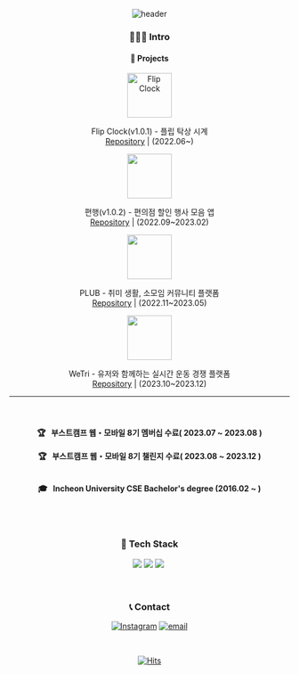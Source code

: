 <!-- ### Blog -->
<!-- BLOG-POST-LIST:START -->
<!-- - [아직도 Swift에서 print문을 쓰고있나요?](https://velog.io/@whitehyun/%EC%95%84%EC%A7%81%EB%8F%84-Swift%EC%97%90%EC%84%9C-print%EB%AC%B8%EC%9D%84-%EC%93%B0%EA%B3%A0%EC%9E%88%EB%82%98%EC%9A%94)
- [[iOS] Xcode Template을 이용하여 파일 구성 자동화하기](https://velog.io/@whitehyun/iOS-Xcode-Template%EC%9D%84-%EC%9D%B4%EC%9A%A9%ED%95%98%EC%97%AC-%ED%8C%8C%EC%9D%BC%EC%9D%84-%EC%89%BD%EA%B2%8C-%EA%B5%AC%EC%84%B1%ED%95%98%EA%B8%B0)
- [[Git] PR을 git branch로 가져와서 보는 법](https://velog.io/@whitehyun/Git-PR%EC%9D%84-git-branch%EB%A1%9C-%EA%B0%80%EC%A0%B8%EC%99%80%EC%84%9C-%EB%B3%B4%EB%8A%94-%EB%B2%95)
- [[iOS] http 통신 가능하도록 설정하기](https://velog.io/@whitehyun/iOS-http-%ED%86%B5%EC%8B%A0-%EA%B0%80%EB%8A%A5%ED%95%98%EB%8F%84%EB%A1%9D-%EC%84%A4%EC%A0%95%ED%95%98%EA%B8%B0)
- [[iOS] UICollectionViewCompositionalLayout](https://velog.io/@whitehyun/iOS-UICollectionViewCompositionalLayout) -->
<!-- BLOG-POST-LIST:END -->


<div align="center">

![header](https://capsule-render.vercel.app/api?type=wave&section=header&color=ededed&fontColor=ffffff&height=150&fontSize=80&animation=fadeIn)

<h3 align="center">🧑🏻‍💻 Intro</h3>
<h4>
  🔨 Projects
</h4>

<a href="https://apps.apple.com/app/flip-clock-탁상시계/id1633579148"><img alt="Flip Clock" width="80px" src="https://user-images.githubusercontent.com/57972338/198289621-6dab00d1-7f0e-4851-b2b1-1800909b1b24.png"/></a>

Flip Clock(v1.0.1) - 플립 탁상 시계
<br/>
[Repository](https://github.com/WhiteHyun/FlipClock/tree/v1.0.1) | (2022.06~)
<br/>

<a href="https://apps.apple.com/kr/app/%ED%8E%B8%ED%96%89/id1665633509"><img width="80px" src="https://user-images.githubusercontent.com/57972338/210321655-881688c4-c1ca-437d-b795-c1840154294b.png"/></a>

편행(v1.0.2) - 편의점 할인 행사 모음 앱
<br/>
[Repository](https://github.com/iOS-PPAK/PyeonHaeng) | (2022.09~2023.02)
<br/>

<img width="80px" src="https://user-images.githubusercontent.com/57972338/210328485-11e984a0-f7b0-463f-b855-cf46f4ed86c6.png"/>

PLUB - 취미 생활, 소모임 커뮤니티 플랫폼
<br/>
[Repository](https://github.com/WhiteHyun/PLUB-iOS) | (2022.11~2023.05)
<br/>

<img width="80px" src="https://github.com/WhiteHyun/WhiteHyun/assets/57972338/8b832295-e5f0-4972-92dd-884843ce174d"/>

WeTri - 유저와 함께하는 실시간 운동 경쟁 플랫폼
<br/>
[Repository](https://github.com/boostcampwm2023/iOS08-WeTri) | (2023.10~2023.12)
<br/>

---

<h4>
  <br/>
  <br/>
  🏆 &nbsp 부스트캠프 웹・모바일 8기 멤버십 수료( 2023.07 ~ 2023.08 )
  <br/>
  <br/>
  🏆 &nbsp 부스트캠프 웹・모바일 8기 챌린지 수료( 2023.08 ~ 2023.12 )
<br/>
<br/>
<br/>
  🎓 &nbsp Incheon University CSE Bachelor's degree (2016.02 ~ )
</h4> 
  
<br/>
<br/>

### 🧱 Tech Stack

<div>
  <img src="https://img.shields.io/badge/iOS-black?style=flat-square&logo=apple&logoColor=white"/>
  <img src="https://img.shields.io/badge/Swift-red?style=flat-square&logo=swift&logoColor=white"/>
  <img src="https://img.shields.io/badge/Python-3776AB?style=flat-square&logo=Python&logoColor=white"/></a>&nbsp
</div>

<br/>
<br/>

### 📞 Contact

[![Instagram](https://img.shields.io/badge/Instagram-E4405F?style=flat-square&logo=Instagram&logoColor=white)](https://instagram.com/whi7ehyun) [![email](https://img.shields.io/badge/Gmail-EA4335?style=flat-square&logo=Gmail&logoColor=white)](mailto:whi7ehyun@gmail.com)

<br/>

[![Hits](https://hits.seeyoufarm.com/api/count/incr/badge.svg?url=https%3A%2F%2Fgithub.com%2Fwhitehyun&count_bg=%23FFB7C5&title_bg=%23555555&icon=github.svg&icon_color=%23E7E7E7&title=hits&edge_flat=false)](https://hits.seeyoufarm.com)

</div>
